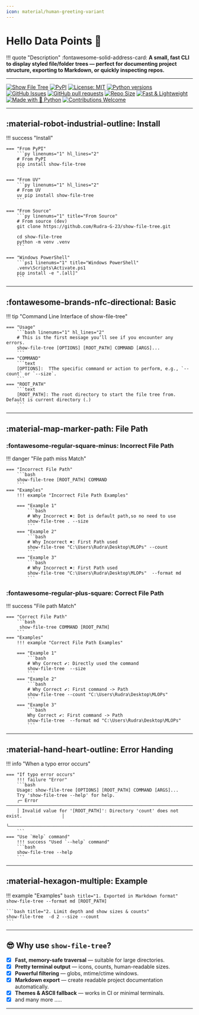 ```yaml
---
icon: material/human-greeting-variant
---
```


# Hello Data Points 👋

!!! quote "Description" 
    :fontawesome-solid-address-card: __A small, fast CLI to display styled file/folder trees — perfect for documenting project structure, exporting to Markdown, or quickly inspecting repos.__

---

[![Show File Tree](https://img.shields.io/badge/show--file--tree-5317eb?logo=github&logoColor=black)](https://github.com/Rudra-G-23/show-file-tree) 
[![PyPI](https://img.shields.io/pypi/v/show-file-tree.svg)](https://pypi.org/project/show-file-tree)
[![License: MIT](https://img.shields.io/badge/license-MIT-blue.svg)](LICENSE.md)
[![Python versions](https://img.shields.io/pypi/pyversions/show-file-tree.svg)](https://pypi.org/project/show-file-tree/)
[![GitHub Issues](https://img.shields.io/github/issues/Rudra-G-23/show-file-tree)](https://github.com/Rudra-G-23/show-file-tree/issues)
[![GitHub pull requests](https://img.shields.io/github/issues-pr/Rudra-G-23/show-file-tree)](https://github.com/Rudra-G-23/show-file-tree/pulls)
[![Repo Size](https://img.shields.io/github/repo-size/Rudra-G-23/show-file-tree)](https://github.com/Rudra-G-23/show-file-tree)
[![Fast & Lightweight](https://img.shields.io/badge/fast%20%26%20lightweight-✅-brightgreen)](https://github.com/Rudra-G-23/show-file-tree)
[![Made with 💜 Python](https://img.shields.io/badge/Made%20with%20❤️-Python-brightgreen)](https://github.com/Rudra-G-23/show-file-tree)
[![Contributions Welcome](https://img.shields.io/badge/contributions-welcome-blue)](https://github.com/Rudra-G-23/show-file-tree/issues)

---

## :material-robot-industrial-outline: Install

!!! success "Install" 
    
    === "From PyPI"
        ```py linenums="1" hl_lines="2"
        # From PyPI 
        pip install show-file-tree
        ```

    === "From UV"
        ```py linenums="1" hl_lines="2"
        # From UV
        uv pip install show-file-tree
        ```

    === "From Source"
        ```py linenums="1" title="From Source"
        # From source (dev)
        git clone https://github.com/Rudra-G-23/show-file-tree.git

        cd show-file-tree
        python -m venv .venv
        ```

    === "Windows PowerShell"
        ```ps1 linenums="1" title="Windows PowerShell"
        .venv\Scripts\Activate.ps1
        pip install -e ".[all]"
        ```

---

## :fontawesome-brands-nfc-directional: Basic 

!!! tip "Command Line Interface of show-file-tree"

    === "Usage" 
        ```bash linenums="1" hl_lines="2"
        # This is the first message you’ll see if you encounter any errors.
        show-file-tree [OPTIONS] [ROOT_PATH] COMMAND [ARGS]...
        ```
    === "COMMAND"
        ```text
        [OPTIONS]:  TThe specific command or action to perform, e.g., `--count` or `--size`.
        ```
    === "ROOT_PATH"
        ```text
        [ROOT_PATH]: The root directory to start the file tree from. Default is current directory (.) 
        ```

---

## :material-map-marker-path: File Path 

### :fontawesome-regular-square-minus: Incorrect File Path

!!! danger "File path miss Match"

    === "Incorrect File Path"
        ```bash
        show-file-tree [ROOT_PATH] COMMAND 
        ```
    === "Examples"
        !!! example "Incorrect File Path Examples"

        === "Example 1"
            ```bash
            # Why Incorrect ✖️: Dot is default path,so no need to use
            show-file-tree . --size
            ``` 
        === "Example 2"
            ```bash
            # Why Incorrect ✖️: First Path used 
            show-file-tree "C:\Users\Rudra\Desktop\MLOPs" --count
            ```
        === "Example 3"
            ```bash
            # Why Incorrect ✖️: First Path used 
            show-file-tree "C:\Users\Rudra\Desktop\MLOPs"  --format md 
            ```
### :fontawesome-regular-plus-square: Correct File Path

!!! success "File path  Match"

    === "Correct File Path"
        ```bash
         show-file-tree COMMAND [ROOT_PATH]
        ```
    === "Examples"
        !!! example "Correct File Path Examples"

        === "Example 1"
            ```bash
            # Why Correct ✔️: Directly used the command 
            show-file-tree  --size 
            ``` 
        === "Example 2"
            ```bash
            # Why Correct ✔️: First command -> Path
            show-file-tree --count "C:\Users\Rudra\Desktop\MLOPs" 
            ```
        === "Example 3"
            ```bash
            Why Correct ✔️: First command -> Path 
            show-file-tree  --format md "C:\Users\Rudra\Desktop\MLOPs"  
            ```

---

## :material-hand-heart-outline: Error Handing 

!!! info "When a typo error occurs"

    === "If typo error occurs"
        !!! failure "Error"
        ```bash
        Usage: show-file-tree [OPTIONS] [ROOT_PATH] COMMAND [ARGS]...
        Try 'show-file-tree --help' for help.
        ╭─ Error ──────────────────────────────────────────────────────────────────────────╮
        │ Invalid value for '[ROOT_PATH]': Directory 'count' does not exist.               │
        ╰──────────────────────────────────────────────────────────────────────────────────╯
        ```
    === "Use `Help` command" 
        !!! success "Used `--help` command"
        ```bash
        show-file-tree --help
        ```

---

## :material-hexagon-multiple: Example

!!! example "Examples"
    ``` bash title="1. Exported in Markdown format"
    show-file-tree --format md [ROOT_PATH]
    ```

    ```bash title="2. Limit depth and show sizes & counts"
    show-file-tree  -d 2 --size --count
    ```
---

## 😎 Why use `show-file-tree`?

- [x] **Fast, memory-safe traversal** — suitable for large directories.
- [x] **Pretty terminal output** — icons, counts, human-readable sizes.
- [x]  **Powerful filtering** — globs, mtime/ctime windows.
- [x]  **Markdown export** — create readable project documentation automatically.
- [x]  **Themes & ASCII fallback** — works in CI or minimal terminals.
- [x] and many more .....

---
